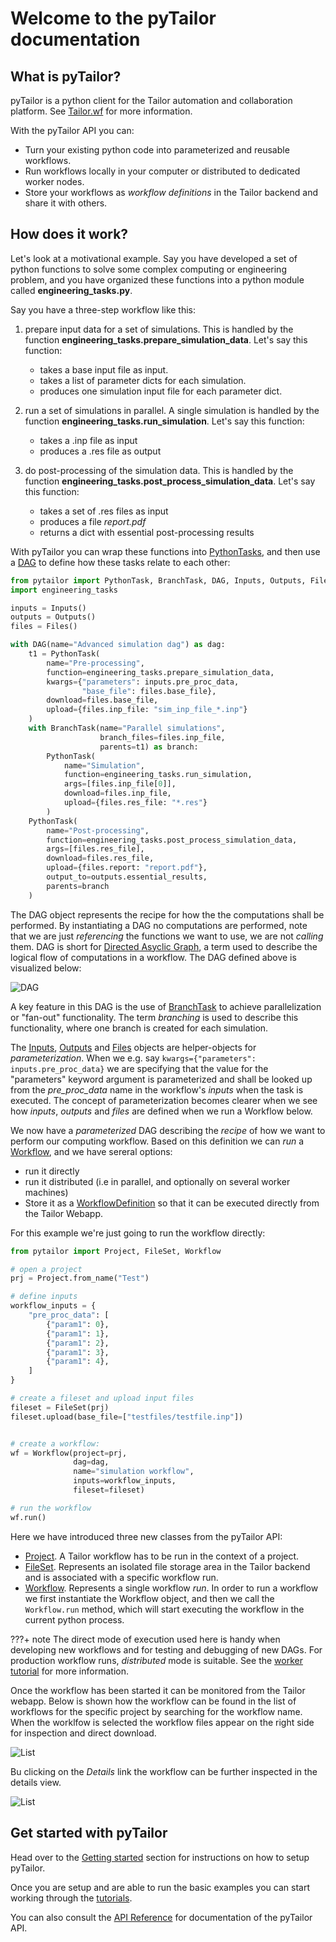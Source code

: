 # Welcome to the pyTailor documentation

## What is pyTailor?

pyTailor is a python client for the Tailor automation and collaboration platform. See [Tailor.wf](https://test.tailor.wf) for more information.

With the pyTailor API you can:

- Turn your existing python code into parameterized and reusable workflows.
- Run workflows locally in your computer or distributed to dedicated worker nodes.
- Store your workflows as *workflow definitions* in the Tailor backend and share it with others.

## How does it work?

Let's look at a motivational example. Say you have developed a set of python functions to solve some complex computing or engineering problem, and you have organized these functions into a python module called **engineering_tasks.py**.

Say you have a three-step workflow like this:

1. prepare input data for a set of simulations. This is handled by the function **engineering_tasks.prepare_simulation_data**. Let's say this function:
    - takes a base input file as input.
    - takes a list of parameter dicts for each simulation.
    - produces one simulation input file for each parameter dict.

2. run a set of simulations in parallel. A single simulation is handled by the function **engineering_tasks.run_simulation**. Let's say this function:
    - takes a .inp file as input
    - produces a .res file as output

3. do post-processing of the simulation data.  This is handled by the function **engineering_tasks.post_process_simulation_data**. Let's say this function:
    - takes a set of .res files as input
    - produces a file *report.pdf*
    - returns a dict with essential post-processing results


With pyTailor you can wrap these functions into [PythonTasks](api/taskdefs.md#pythontask), and then use a [DAG](api/taskdefs.md#dag) to define how these tasks relate to each other:


```python
from pytailor import PythonTask, BranchTask, DAG, Inputs, Outputs, Files
import engineering_tasks

inputs = Inputs()
outputs = Outputs()
files = Files()

with DAG(name="Advanced simulation dag") as dag:
    t1 = PythonTask(
        name="Pre-processing",
        function=engineering_tasks.prepare_simulation_data,
        kwargs={"parameters": inputs.pre_proc_data,
                "base_file": files.base_file},
        download=files.base_file,
        upload={files.inp_file: "sim_inp_file_*.inp"}
    )
    with BranchTask(name="Parallel simulations",
                    branch_files=files.inp_file,
                    parents=t1) as branch:
        PythonTask(
            name="Simulation",
            function=engineering_tasks.run_simulation,
            args=[files.inp_file[0]],
            download=files.inp_file,
            upload={files.res_file: "*.res"}
        )
    PythonTask(
        name="Post-processing",
        function=engineering_tasks.post_process_simulation_data,
        args=[files.res_file],
        download=files.res_file,
        upload={files.report: "report.pdf"},
        output_to=outputs.essential_results,
        parents=branch
    )
```

The DAG object represents the recipe for how the the computations shall be performed. By instantiating a DAG no computations are performed, note that we are just *referencing* the functions we want to use, we are not *calling* them. DAG is short for [Directed Asyclic Graph](https://en.wikipedia.org/wiki/Directed_acyclic_graph), a term used to describe the logical flow of computations in a workflow. The DAG defined above is visualized below:

![DAG](DAG.png)

A key feature in this DAG is the use of [BranchTask](api/taskdefs.md#branchtask) to achieve parallelization or "fan-out" functionality. The term *branching* is used to describe this functionality, where one branch is created for each simulation.

The [Inputs](api/parameterization.md#inputs), [Outputs](api/parameterization.md#outputs) and [Files](api/parameterization.md#files) objects are helper-objects for *parameterization*. When we e.g. say `kwargs={"parameters": inputs.pre_proc_data}` we are specifying that the value for the "parameters" keyword argument is parameterized and shall be looked up from the *pre_proc_data* name in the workflow's *inputs* when the task is executed. The concept of parameterization becomes clearer when we see how *inputs*, *outputs* and *files* are defined when we run a Workflow below.

We now have a *parameterized* DAG describing the *recipe* of how we want to perform our computing workflow. Based on this definition we can *run* a [Workflow](), and we have sereral options:

- run it directly
- run it distributed (i.e in parallel, and optionally on several worker machines)
- Store it as a [WorkflowDefinition]() so that it can be executed directly from the Tailor Webapp.

For this example we're just going to run the workflow directly:

```python
from pytailor import Project, FileSet, Workflow

# open a project
prj = Project.from_name("Test")

# define inputs
workflow_inputs = {
    "pre_proc_data": [
        {"param1": 0},
        {"param1": 1},
        {"param1": 2},
        {"param1": 3},
        {"param1": 4},
    ]
}

# create a fileset and upload input files
fileset = FileSet(prj)
fileset.upload(base_file=["testfiles/testfile.inp"])


# create a workflow:
wf = Workflow(project=prj,
              dag=dag,
              name="simulation workflow",
              inputs=workflow_inputs,
              fileset=fileset)

# run the workflow
wf.run()

```

Here we have introduced three new classes from the pyTailor API:

- [Project](). A Tailor workflow has to be run in the context of a project.
- [FileSet](). Represents an isolated file storage area in the Tailor backend and is associated with a specific workflow run.
- [Workflow](). Represents a single workflow *run*. In order to run a workflow we first instantiate the Workflow object, and then we call the `Workflow.run` method, which will start executing the workflow in the current python process.

???+ note
    The direct mode of execution used here is handy when developing new workflows and for testing and debugging of new DAGs. For production workflow runs, *distributed* mode is suitable. See the [worker tutorial]() for more information.

Once the workflow has been started it can be monitored from the Tailor webapp. Below is shown how the workflow can be found in the list of workflows for the specific project by searching for the workflow name. When the worklfow is selected the workflow files appear on the right side for inspection and direct download.

![List](List.png)

Bu clicking on the *Details* link the workflow can be further inspected in the details view.

![List](Details.png)


## Get started with pyTailor

Head over to the [Getting started](documentation/getting_started.md) section for instructions on how to setup pyTailor.

Once you are setup and are able to run the basic examples you can start working through the [tutorials](tutorials/example01_hello_world.md).

You can also consult the [API Reference](api/taskdefs.md) for documentation of the pyTailor API.